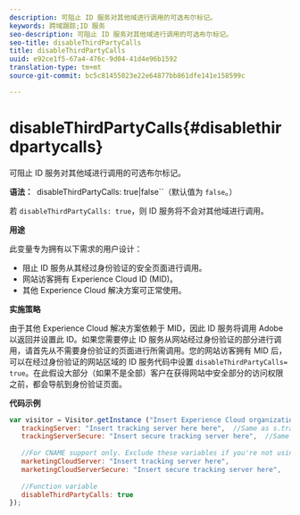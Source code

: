 ```yaml
---
description: 可阻止 ID 服务对其他域进行调用的可选布尔标记。
keywords: 跨域跟踪;ID 服务
seo-description: 可阻止 ID 服务对其他域进行调用的可选布尔标记。
seo-title: disableThirdPartyCalls
title: disableThirdPartyCalls
uuid: e92ce1f5-67a4-476c-9d04-41d4e96b1592
translation-type: tm+mt
source-git-commit: bc5c81455023e22e64877bb861dfe141e158599c

---
```



# disableThirdPartyCalls{#disablethirdpartycalls}

可阻止 ID 服务对其他域进行调用的可选布尔标记。

**语法：**` `disableThirdPartyCalls: true|false``（默认值为 `false`。）

若 `disableThirdPartyCalls: true`，则 ID 服务将不会对其他域进行调用。

**用途**

此变量专为拥有以下需求的用户设计：

* 阻止 ID 服务从其经过身份验证的安全页面进行调用。
* 网站访客拥有 Experience Cloud ID (MID)。
* 其他 Experience Cloud 解决方案可正常使用。

**实施策略**

由于其他 Experience Cloud 解决方案依赖于 MID，因此 ID 服务将调用 Adobe 以返回并设置此 ID。如果您需要停止 ID 服务从网站经过身份验证的部分进行调用，请首先从不需要身份验证的页面进行所需调用。您的网站访客拥有 MID 后，可以在经过身份验证的网站区域的 ID 服务代码中设置 `disableThirdPartyCalls= true`。在此假设大部分（如果不是全部）客户在获得网站中安全部分的访问权限之前，都会导航到身份验证页面。

**代码示例**

```js
var visitor = Visitor.getInstance ("Insert Experience Cloud organization ID here",{ 
   trackingServer: "Insert tracking server here here",  //Same as s.trackingServer 
   trackingServerSecure: "Insert secure tracking server here",  //Same as s.trackingServerSecure 
 
   //For CNAME support only. Exclude these variables if you're not using CNAME 
   marketingCloudServer: "Insert tracking server here", 
   marketingCloudServerSecure: "Insert secure tracking server here", 
 
   //Function variable 
   disableThirdPartyCalls: true 
}); 
```


